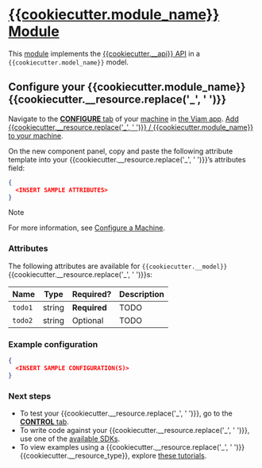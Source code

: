 # [{{cookiecutter.module_name}} Module](https://app.viam.com/module/viam/{{cookiecutter.module_name}})

This [module](https://docs.viam.com/registry/#modular-resources) implements the [{{cookiecutter.__api}} API](https://python.viam.dev/autoapi/viam/{{cookiecutter.__resource_type}}s/{{cookiecutter.__resource}}/#api) in a `{{cookiecutter.model_name}}` model.

## Configure your {{cookiecutter.module_name}} {{cookiecutter.__resource.replace('_', ' ')}}

Navigate to the [**CONFIGURE** tab](https://docs.viam.com/configure/) of your [machine](https://docs.viam.com/fleet/machines/) in [the Viam app](https://app.viam.com/).
[Add {{cookiecutter.__resource.replace('_', ' ')}} / {{cookiecutter.module_name}} to your machine](https://docs.viam.com/configure/#{{cookiecutter.__resource_type}}s).

On the new component panel, copy and paste the following attribute template into your {{cookiecutter.__resource.replace('_', ' ')}}’s attributes field:

```json
{
  <INSERT SAMPLE ATTRIBUTES>
}
```

> [!NOTE]
> For more information, see [Configure a Machine](https://docs.viam.com/configure/).

### Attributes

The following attributes are available for `{{cookiecutter.__model}}` {{cookiecutter.__resource.replace('_', ' ')}}s:

| Name    | Type   | Required?    | Description |
| ------- | ------ | ------------ | ----------- |
| `todo1` | string | **Required** | TODO        |
| `todo2` | string | Optional     | TODO        |

### Example configuration

```json
{
  <INSERT SAMPLE CONFIGURATION(S)>
}
```

### Next steps

- To test your {{cookiecutter.__resource.replace('_', ' ')}}, go to the [**CONTROL** tab](https://docs.viam.com/fleet/control/).
- To write code against your {{cookiecutter.__resource.replace('_', ' ')}}, use one of the [available SDKs](https://docs.viam.com/sdks/).
- To view examples using a {{cookiecutter.__resource.replace('_', ' ')}} {{cookiecutter.__resource_type}}, explore [these tutorials](https://docs.viam.com/tutorials/).
